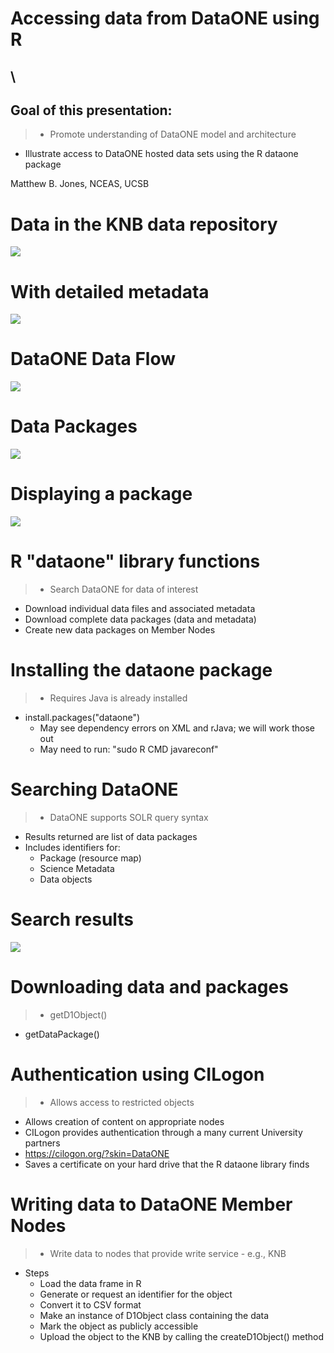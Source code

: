 # Accessing data from DataONE using R

## \ 

## Goal of this presentation:

> * Promote understanding of DataONE model and architecture
* Illustrate access to DataONE hosted data sets using the R dataone package

Matthew B. Jones, NCEAS, UCSB

# Data in the KNB data repository
![](images/knb-search.png)

# With detailed metadata
![](images/knb-metadata.png)

# DataONE Data Flow

![](images/dataflow.png)

# Data Packages

![](images/data-package.png)

# Displaying a package

![](images/web-package.png)

# R "dataone" library functions

> * Search DataONE for data of interest
* Download individual data files and associated metadata
* Download complete data packages (data and metadata)
* Create new data packages on Member Nodes

# Installing the dataone package

> * Requires Java is already installed
* install.packages("dataone")
    - May see dependency errors on XML and rJava; we will work those out
	- May need to run: "sudo R CMD javareconf"

# Searching DataONE

> * DataONE supports SOLR query syntax
* Results returned are list of data packages
* Includes identifiers for:
    - Package (resource map)
    - Science Metadata
    - Data objects

# Search results

![](images/search-results.png)

# Downloading data and packages

> * getD1Object()
* getDataPackage()

# Authentication using CILogon

> * Allows access to restricted objects
* Allows creation of content on appropriate nodes
* CILogon provides authentication through a many current University partners
* https://cilogon.org/?skin=DataONE
* Saves a certificate on your hard drive that the R dataone library finds

# Writing data to DataONE Member Nodes

> * Write data to nodes that provide write service
    - e.g., KNB

* Steps
	- Load the data frame in R
	- Generate or request an identifier for the object
	- Convert it to CSV format
	- Make an instance of D1Object class containing the data
	- Mark the object as publicly accessible
    - Upload the object to the KNB by calling the createD1Object() method

